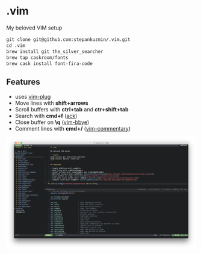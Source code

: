# .vim

My beloved VIM setup

```shell
git clone git@github.com:stepankuzmin/.vim.git
cd .vim
brew install git the_silver_searcher
brew tap caskroom/fonts
brew cask install font-fira-code
```

## Features

* uses [vim-plug](https://github.com/junegunn/vim-plug)
* Move lines with **shift+arrows**
* Scroll buffers with **ctrl+tab** and **ctr+shift+tab**
* Search with **cmd+f** ([ack](https://github.com/mileszs/ack.vim))
* Close buffer on **\q** ([vim-bbye](https://github.com/moll/vim-bbye))
* Comment lines with **cmd+/** ([vim-commentary](https://github.com/tpope/vim-commentary))

![Oh my Vim](screenshot.png?raw=true 'Oh my Vim')
